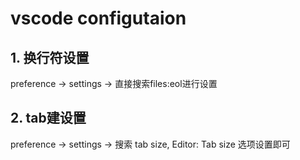 # vscode configutaion

## 1. 换行符设置
preference -> settings -> 直接搜索files:eol进行设置

## 2. tab建设置
preference -> settings -> 搜索 tab size, Editor: Tab size 选项设置即可